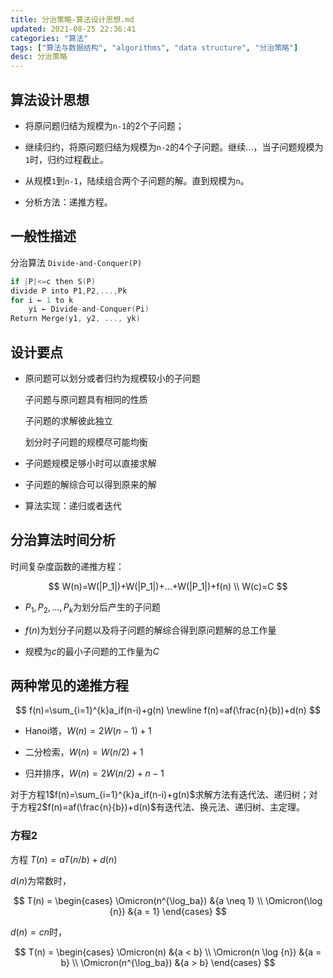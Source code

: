 ```yaml
---
title: 分治策略-算法设计思想.md
updated: 2021-08-25 22:36:41
categories: "算法"
tags: ["算法与数据结构", "algorithms", "data structure", "分治策略"]
desc: 分治策略
---
```


## 算法设计思想

- 将原问题归结为规模为`n-1`的2个子问题；

- 继续归约，将原问题归结为规模为`n-2`的4个子问题。继续...，当子问题规模为`1`时，归约过程截止。

- 从规模`1`到`n-1`，陆续组合两个子问题的解。直到规模为`n`。

- 分析方法：递推方程。

<!-- more -->

## 一般性描述

分治算法 `Divide-and-Conquer(P)`

```c
if |P|<=c then S(P)
divide P into P1,P2,...,Pk
for i ← 1 to k
    yi ← Divide-and-Conquer(Pi)
Return Merge(y1, y2, ..., yk)
```

## 设计要点

- 原问题可以划分或者归约为规模较小的子问题

  子问题与原问题具有相同的性质
  
  子问题的求解彼此独立

  划分时子问题的规模尽可能均衡

- 子问题规模足够小时可以直接求解

- 子问题的解综合可以得到原来的解

- 算法实现：递归或者迭代

## 分治算法时间分析

时间复杂度函数的递推方程：

$$
W(n)=W(|P_1|)+W(|P_1|)+...+W(|P_1|)+f(n) \\
W(c)=C
$$

- $P_1, P_2, ..., P_k$为划分后产生的子问题

- $f(n)$为划分子问题以及将子问题的解综合得到原问题解的总工作量

- 规模为$c$的最小子问题的工作量为$C$

## 两种常见的递推方程

$$
f(n)=\sum_{i=1}^{k}a_if(n-i)+g(n) \newline
f(n)=af(\frac{n}{b})+d(n)
$$

- Hanoi塔，$W(n)=2W(n-1)+1$

- 二分检索，$W(n)=W(n/2)+1$

- 归并排序，$W(n)=2W(n/2)+n-1$

对于方程1$f(n)=\sum_{i=1}^{k}a_if(n-i)+g(n)$求解方法有迭代法、递归树；对于方程2$f(n)=af(\frac{n}{b})+d(n)$有迭代法、换元法、递归树、主定理。

### 方程2

方程 $T(n)=aT(n/b)+d(n)$

$d(n)$为常数时，

$$
T(n) = \begin{cases}
   \Omicron(n^{\log_ba}) &{a \neq 1} \\
   \Omicron(\log {n}) &{a = 1}
\end{cases}
$$

$d(n)=cn$时，

$$
T(n) = \begin{cases}
    \Omicron(n) &{a < b} \\
    \Omicron(n \log {n}) &{a = b} \\
    \Omicron(n^{\log_ba}) &{a > b}
\end{cases}
$$
